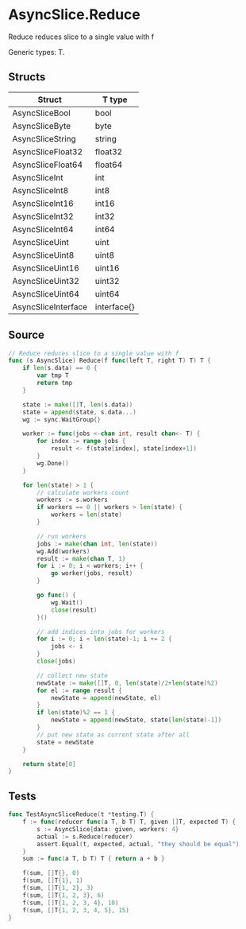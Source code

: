 # AsyncSlice.Reduce

Reduce reduces slice to a single value with f

Generic types: T.

## Structs

| Struct | T type |
| ------ | ------ |
| AsyncSliceBool | bool |
| AsyncSliceByte | byte |
| AsyncSliceString | string |
| AsyncSliceFloat32 | float32 |
| AsyncSliceFloat64 | float64 |
| AsyncSliceInt | int |
| AsyncSliceInt8 | int8 |
| AsyncSliceInt16 | int16 |
| AsyncSliceInt32 | int32 |
| AsyncSliceInt64 | int64 |
| AsyncSliceUint | uint |
| AsyncSliceUint8 | uint8 |
| AsyncSliceUint16 | uint16 |
| AsyncSliceUint32 | uint32 |
| AsyncSliceUint64 | uint64 |
| AsyncSliceInterface | interface{} |

## Source

```go
// Reduce reduces slice to a single value with f
func (s AsyncSlice) Reduce(f func(left T, right T) T) T {
	if len(s.data) == 0 {
		var tmp T
		return tmp
	}

	state := make([]T, len(s.data))
	state = append(state, s.data...)
	wg := sync.WaitGroup{}

	worker := func(jobs <-chan int, result chan<- T) {
		for index := range jobs {
			result <- f(state[index], state[index+1])
		}
		wg.Done()
	}

	for len(state) > 1 {
		// calculate workers count
		workers := s.workers
		if workers == 0 || workers > len(state) {
			workers = len(state)
		}

		// run workers
		jobs := make(chan int, len(state))
		wg.Add(workers)
		result := make(chan T, 1)
		for i := 0; i < workers; i++ {
			go worker(jobs, result)
		}

		go func() {
			wg.Wait()
			close(result)
		}()

		// add indices into jobs for workers
		for i := 0; i < len(state)-1; i += 2 {
			jobs <- i
		}
		close(jobs)

		// collect new state
		newState := make([]T, 0, len(state)/2+len(state)%2)
		for el := range result {
			newState = append(newState, el)
		}
		if len(state)%2 == 1 {
			newState = append(newState, state[len(state)-1])
		}
		// put new state as current state after all
		state = newState
	}

	return state[0]
}
```

## Tests

```go
func TestAsyncSliceReduce(t *testing.T) {
	f := func(reducer func(a T, b T) T, given []T, expected T) {
		s := AsyncSlice{data: given, workers: 4}
		actual := s.Reduce(reducer)
		assert.Equal(t, expected, actual, "they should be equal")
	}
	sum := func(a T, b T) T { return a + b }

	f(sum, []T{}, 0)
	f(sum, []T{1}, 1)
	f(sum, []T{1, 2}, 3)
	f(sum, []T{1, 2, 3}, 6)
	f(sum, []T{1, 2, 3, 4}, 10)
	f(sum, []T{1, 2, 3, 4, 5}, 15)
}
```